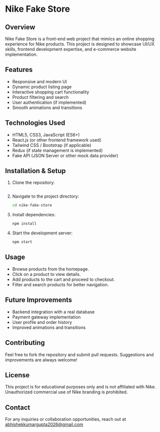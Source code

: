# Nike Fake Store

## Overview
Nike Fake Store is a front-end web project that mimics an online shopping experience for Nike products. This project is designed to showcase UI/UX skills, frontend development expertise, and e-commerce website implementation.

## Features
- Responsive and modern UI
- Dynamic product listing page
- Interactive shopping cart functionality
- Product filtering and search
- User authentication (if implemented)
- Smooth animations and transitions

## Technologies Used
- HTML5, CSS3, JavaScript (ES6+)
- React.js (or other frontend framework used)
- Tailwind CSS / Bootstrap (if applicable)
- Redux (if state management is implemented)
- Fake API (JSON Server or other mock data provider)

## Installation & Setup
1. Clone the repository:
   ```sh
   
   ```
2. Navigate to the project directory:
   ```sh
   cd nike-fake-store
   ```
3. Install dependencies:
   ```sh
   npm install
   ```
4. Start the development server:
   ```sh
   npm start
   ```

## Usage
- Browse products from the homepage.
- Click on a product to view details.
- Add products to the cart and proceed to checkout.
- Filter and search products for better navigation.

## Future Improvements
- Backend integration with a real database
- Payment gateway implementation
- User profile and order history
- Improved animations and transitions

## Contributing
Feel free to fork the repository and submit pull requests. Suggestions and improvements are always welcome!

## License
This project is for educational purposes only and is not affiliated with Nike. Unauthorized commercial use of Nike branding is prohibited.

## Contact
For any inquiries or collaboration opportunities, reach out at abhishekkumargupta2026@gmail.com
